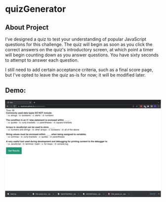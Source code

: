 # quizGenerator

## About Project ##

I've designed a quiz to test your understanding of popular JavaScript questions for this challenge. The quiz will begin as soon as you click the correct answers on the quiz's introductory screen, at which point a timer will begin counting down as you answer questions. You have sixty seconds to attempt to answer each question.

I still need to add certain acceptance criteria, such as a final score page, but I've opted to leave the quiz as-is for now; it will be modified later.

## Demo:
<img src="Screen Shot 2022-08-25 at 5.44.32 AM.png">
